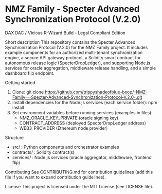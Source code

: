 # NMZ Family - Specter Advanced Synchronization Protocol (V.2.0)

DAX DAC / Vicious R-Wizard Build - Legal Compliant Edition

Short description
This repository contains the Specter Advanced Synchronization Protocol (V.2.0) for the NMZ Family project. It includes example components for an authorized multi-tenant synchronization engine, a secure API gateway protocol, a Solidity smart contract for autonomous release logic (SpecterDropLedger), and supporting Node.js services for oracle aggregation, middleware release handling, and a simple dashboard flip endpoint.

Getting started
1. Clone:
   git clone https://github.com/trippyshadeofblue-boop/-NMZ-Family---Specter-Advanced-Synchronization-Protocol-V.2.0-.git
2. Install dependencies for the Node.js services (each service folder):
   npm install
3. Set environment variables before running services (examples in files):
   - NMZ_ORACLE_KEY_PRIVATE (oracle signing key)
   - CONTRACT_ADDRESS (deployed SpecterDropLedger address)
   - WEB3_PROVIDER (Ethereum node provider)

Structure
- src/ : Python components and orchestrator examples
- contracts/ : Solidity contract(s)
- services/ : Node.js services (oracle aggregator, middleware, frontend flip)

Contributing
See CONTRIBUTING.md for contribution guidelines (add this file if you want to expand contribution guidelines).

License
This project is licensed under the MIT License (see LICENSE file).